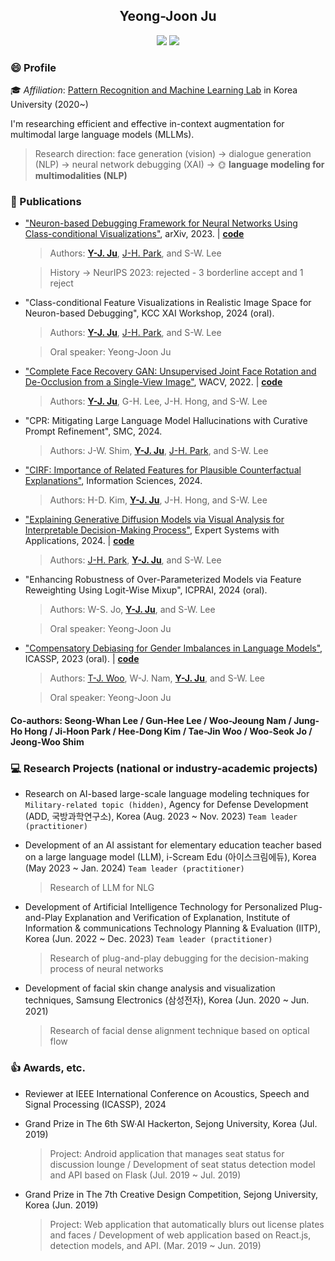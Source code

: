 <div align="center">
    <h2 display="inline">Yeong-Joon Ju</h2>
    <div align="center">
        <a href="mailto:yj_ju@korea.ac.kr"><img src="https://img.shields.io/badge/Gmail-EA4335?style=flat-square&logo=gmail&logoColor=FFFFFF"/></a>
        <a href="https://wdprogrammer.tistory.com"><img src="https://img.shields.io/badge/-Tistory-orange"/></a>
    </div>
</div>

### :smile: Profile

:mortar_board: *Affiliation*: [Pattern Recognition and Machine Learning Lab](http://pr.korea.ac.kr) in Korea University (2020~)

I'm researching efficient and effective in-context augmentation for multimodal large language models (MLLMs).
> Research direction: face generation (vision) $\rightarrow$ dialogue generation (NLP) $\rightarrow$ neural network debugging (XAI) $\rightarrow$ :sun_with_face: **language modeling for multimodalities (NLP)**

### :page_with_curl: Publications 

+ ["Neuron-based Debugging Framework for Neural Networks Using Class-conditional Visualizations"](https://arxiv.org/abs/2310.07184), arXiv, 2023. | **[code](https://github.com/yeongjoonJu/NeuroInspect)**
    > Authors: **[Y-J. Ju](https://github.com/yeongjoonJu)**, [J-H. Park](https://github.com/ian-jihoonpark), and S-W. Lee
    
    > History -> NeurIPS 2023: rejected - 3 borderline accept and 1 reject

+ "Class-conditional Feature Visualizations in Realistic Image Space for Neuron-based Debugging", KCC XAI Workshop, 2024 (oral).
    > Authors: **[Y-J. Ju](https://github.com/yeongjoonJu)**, [J-H. Park](https://github.com/ian-jihoonpark), and S-W. Lee
    
    > Oral speaker: Yeong-Joon Ju

+ ["Complete Face Recovery GAN: Unsupervised Joint Face Rotation and De-Occlusion from a Single-View Image"](https://openaccess.thecvf.com/content/WACV2022/html/Ju_Complete_Face_Recovery_GAN_Unsupervised_Joint_Face_Rotation_and_De-Occlusion_WACV_2022_paper.html), WACV, 2022. | **[code](https://github.com/yeongjoonJu/CFR-GAN)**
    > Authors: **[Y-J. Ju](https://github.com/yeongjoonJu)**, G-H. Lee, J-H. Hong, and S-W. Lee

+ "CPR: Mitigating Large Language Model Hallucinations with Curative Prompt Refinement", SMC, 2024.
    > Authors: J-W. Shim, **[Y-J. Ju](https://github.com/yeongjoonJu)**, [J-H. Park](https://github.com/ian-jihoonpark), and S-W. Lee

+ ["CIRF: Importance of Related Features for Plausible Counterfactual Explanations"](https://www.sciencedirect.com/science/article/pii/S0020025524008880), Information Sciences, 2024.
    > Authors: H-D. Kim, **[Y-J. Ju](https://github.com/yeongjoonJu)**, J-H. Hong, and S-W. Lee

+ ["Explaining Generative Diffusion Models via Visual Analysis for Interpretable Decision-Making Process"](https://github.com/ian-jihoonpark/X-Diffusion), Expert Systems with Applications, 2024. | **[code](https://github.com/ian-jihoonpark/X-Diffusion)**
    > Authors: [J-H. Park](https://github.com/ian-jihoonpark), **[Y-J. Ju](https://github.com/yeongjoonJu)**, and S-W. Lee

+ "Enhancing Robustness of Over-Parameterized Models via Feature Reweighting Using Logit-Wise Mixup", ICPRAI, 2024 (oral).
    > Authors: W-S. Jo, **[Y-J. Ju](https://github.com/yeongjoonJu)**, and S-W. Lee
    
    > Oral speaker: Yeong-Joon Ju

+ ["Compensatory Debiasing for Gender Imbalances in Language Models"](https://ieeexplore.ieee.org/document/10095658), ICASSP, 2023 (oral). | **[code](https://github.com/squiduu/guidebias)**
    > Authors: [T-J. Woo](https://github.com/squiduu), W-J. Nam, **[Y-J. Ju](https://github.com/yeongjoonJu)**, and S-W. Lee
    
    > Oral speaker: Yeong-Joon Ju

#### Co-authors: Seong-Whan Lee / Gun-Hee Lee / Woo-Jeoung Nam / Jung-Ho Hong / Ji-Hoon Park / Hee-Dong Kim / Tae-Jin Woo / Woo-Seok Jo / Jeong-Woo Shim

### :computer: Research Projects (national or industry-academic projects)

+ Research on AI-based large-scale language modeling techniques for `Military-related topic (hidden)`, Agency for Defense Development (ADD, 국방과학연구소), Korea (Aug. 2023 ~ Nov. 2023) `Team leader (practitioner)`

+ Development of an AI assistant for elementary education teacher based on a large language model (LLM), i-Scream Edu (아이스크림에듀), Korea (May 2023 ~ Jan. 2024) `Team leader (practitioner)`
    > Research of LLM for NLG 

+ Development of Artificial Intelligence Technology for Personalized Plug-and-Play Explanation and Verification of Explanation, Institute of Information & communications Technology Planning & Evaluation (IITP), Korea (Jun. 2022 ~ Dec. 2023) `Team leader (practitioner)`
    > Research of plug-and-play debugging for the decision-making process of neural networks

+ Development of facial skin change analysis and visualization techniques, Samsung Electronics (삼성전자), Korea (Jun. 2020 ~ Jun. 2021)
    > Research of facial dense alignment technique based on optical flow 

### :+1: Awards, etc.

+ Reviewer at IEEE International Conference on Acoustics, Speech and Signal Processing (ICASSP), 2024

+ Grand Prize in The 6th SW·AI Hackerton, Sejong University, Korea (Jul. 2019)
  > Project: Android application that manages seat status for discussion lounge / Development of seat status detection model and API based on Flask (Jul. 2019 ~ Jul. 2019)

+ Grand Prize in The 7th Creative Design Competition, Sejong University, Korea (Jun. 2019)
  > Project: Web application that automatically blurs out license plates and faces / Development of web application based on React.js, detection models, and API. (Mar. 2019 ~ Jun. 2019)

